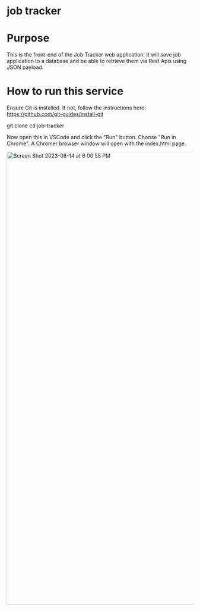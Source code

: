 # job tracker

# Purpose

This is the front-end of the Job Tracker web application.
It will save job application to a database and be able to retrieve them via Rest Apis using JSON payload.

# How to run this service
Ensure Git is installed. If not, follow the instructions here: https://github.com/git-guides/install-git

git clone <repo-url>
cd job-tracker

Now open this in VSCode and click the "Run" button. Choose "Run in Chrome". A Chromer browser window will open with the index.html page.

<img width="1218" alt="Screen Shot 2023-08-14 at 6 00 55 PM" src="https://github.com/tara-adus/job-tracker/assets/34799815/26ac491c-685e-48ff-9604-fd1863c73962">

